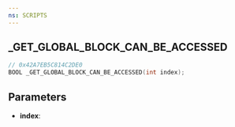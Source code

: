 ```yaml
---
ns: SCRIPTS
---
```

## _GET_GLOBAL_BLOCK_CAN_BE_ACCESSED

```c
// 0x42A7EB5C814C2DE0
BOOL _GET_GLOBAL_BLOCK_CAN_BE_ACCESSED(int index);
```

## Parameters
* **index**:
